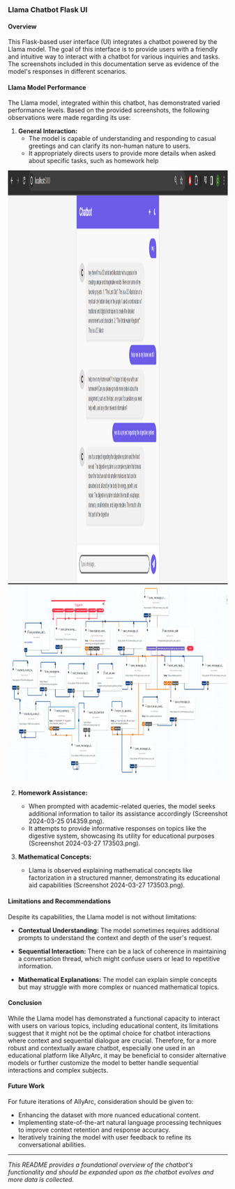 ### Llama Chatbot Flask UI

#### Overview
This Flask-based user interface (UI) integrates a chatbot powered by the Llama model. The goal of this interface is to provide users with a friendly and intuitive way to interact with a chatbot for various inquiries and tasks. The screenshots included in this documentation serve as evidence of the model's responses in different scenarios.

#### Llama Model Performance
The Llama model, integrated within this chatbot, has demonstrated varied performance levels. Based on the provided screenshots, the following observations were made regarding its use:

1. **General Interaction:**
   - The model is capable of understanding and responding to casual greetings and can clarify its non-human nature to users.
   - It appropriately directs users to provide more details when asked about specific tasks, such as homework help 
<img src="https://raw.githubusercontent.com/AllyArc-org/chatbot-flask/main/Screenshot%202024-03-25%20012322.png" width="1000" height="950">
<img src="https://github.com/AllyArc-org/chatbot/blob/main/images/allyarc-assignment.png" width="900" height="450">

2. **Homework Assistance:**
   - When prompted with academic-related queries, the model seeks additional information to tailor its assistance accordingly (Screenshot 2024-03-25 014359.png).
   - It attempts to provide informative responses on topics like the digestive system, showcasing its utility for educational purposes (Screenshot 2024-03-27 173503.png).

3. **Mathematical Concepts:**
   - Llama is observed explaining mathematical concepts like factorization in a structured manner, demonstrating its educational aid capabilities (Screenshot 2024-03-27 173503.png).

#### Limitations and Recommendations
Despite its capabilities, the Llama model is not without limitations:

- **Contextual Understanding:**
  The model sometimes requires additional prompts to understand the context and depth of the user's request.

- **Sequential Interaction:**
  There can be a lack of coherence in maintaining a conversation thread, which might confuse users or lead to repetitive information.

- **Mathematical Explanations:**
  The model can explain simple concepts but may struggle with more complex or nuanced mathematical topics.

#### Conclusion
While the Llama model has demonstrated a functional capacity to interact with users on various topics, including educational content, its limitations suggest that it might not be the optimal choice for chatbot interactions where context and sequential dialogue are crucial. Therefore, for a more robust and contextually aware chatbot, especially one used in an educational platform like AllyArc, it may be beneficial to consider alternative models or further customize the model to better handle sequential interactions and complex subjects.

#### Future Work
For future iterations of AllyArc, consideration should be given to:

- Enhancing the dataset with more nuanced educational content.
- Implementing state-of-the-art natural language processing techniques to improve context retention and response accuracy.
- Iteratively training the model with user feedback to refine its conversational abilities.

---

*This README provides a foundational overview of the chatbot's functionality and should be expanded upon as the chatbot evolves and more data is collected.*
